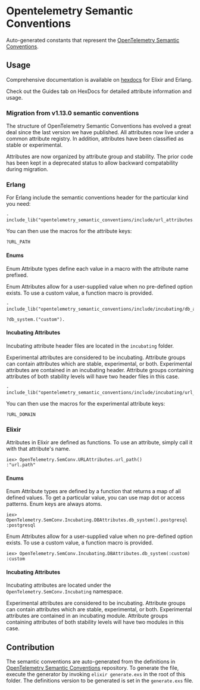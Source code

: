 # Opentelemetry Semantic Conventions

Auto-generated constants that represent the [OpenTelemetry Semantic
Conventions](https://github.com/open-telemetry/semantic-conventions).

## Usage

Comprehensive documentation is available on [hexdocs](https://hexdocs.pm/opentelemetry_semantic_conventions) for Elixir and Erlang.

Check out the Guides tab on HexDocs for detailed attribute information
and usage.

### Migration from v1.13.0 semantic conventions

The structure of OpenTelemetry Semantic Conventions has evolved a great
deal since the last version we have published. All attributes now live
under a common attribute registry. In addition, attributes have been classified
as stable or experimental.

Attributes are now organized by attribute group and stability. The prior code
has been kept in a deprecated status to allow backward compatability
during migration.

### Erlang

For Erlang include the semantic conventions header for the particular kind you
need:

```
-include_lib("opentelemetry_semantic_conventions/include/url_attributes.hrl").
```

You can then use the macros for the attribute keys:

```
?URL_PATH
```

#### Enums

Enum Attribute types define each value in a macro with the attribute name prefixed.

Enum Attributes allow for a user-supplied value when no pre-defined option exists. To
use a custom value, a function macro is provided.

```
-include_lib("opentelemetry_semantic_conventions/include/incubating/db_attributes.hrl").

?db_system.("custom").
```

#### Incubating Attributes

Incubating attribute header files are located in the `incubating` folder.

Experimental attributes are considered to be incubating. Attribute groups can
contain attributes which are stable, experimental, or both. Experimental
attributes are contained in an incubating header. Attribute groups containing
attributes of both stability levels will have two header files in this case.

```
-include_lib("opentelemetry_semantic_conventions/include/incubating/url_attributes.hrl").
```

You can then use the macros for the experimental attribute keys:

```
?URL_DOMAIN
```

### Elixir

Attributes in Elixir are defined as functions. To use an attribute, simply call it
with that attribute's name.

```
iex> OpenTelemetry.SemConv.URLAttributes.url_path()
:"url.path"
```

#### Enums

Enum Attribute types are defined by a function that returns a map of all defined values.
To get a particular value, you can use map dot or access patterns. Enum keys are always atoms.

```
iex> OpenTelemetry.SemConv.Incubating.DBAttributes.db_system().postgresql
:postgresql
```

Enum Attributes allow for a user-supplied value when no pre-defined option exists. To
use a custom value, a function macro is provided.

```
iex> OpenTelemetry.SemConv.Incubating.DBAttributes.db_system(:custom)
:custom
```

#### Incubating Attributes

Incubating attributes are located under the `OpenTelemetry.SemConv.Incubating`
namespace.

Experimental attributes are considered to be incubating. Attribute groups can
contain attributes which are stable, experimental, or both. Experimental
attributes are contained in an incubating module. Attribute groups containing
attributes of both stability levels will have two modules in this case.

## Contribution

The semantic conventions are auto-generated from the definitions in
[OpenTelemetry Semantic
Conventions](https://github.com/open-telemetry/semantic-conventions) repository.
To generate the file, execute the generator by invoking `elixir generate.exs` in the
root of this folder. The definitions version to be generated is set in the `generate.exs`
file.
